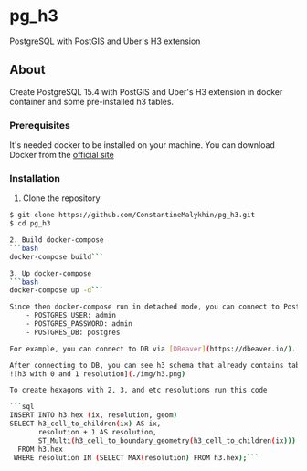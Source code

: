 # pg_h3
PostgreSQL with PostGIS and Uber's H3 extension

## About

Create PostgreSQL 15.4 with PostGIS and Uber's H3 extension in docker container and some pre-installed h3 tables.

### Prerequisites

It's needed docker to be installed on your machine. You can download Docker from the [official site](https://www.docker.com/products/docker-desktop/)

### Installation

1. Clone the repository

```bash
$ git clone https://github.com/ConstantineMalykhin/pg_h3.git
$ cd pg_h3

2. Build docker-compose
```bash
docker-compose build```

3. Up docker-compose
```bash
docker-compose up -d```

Since then docker-compose run in detached mode, you can connect to PostgreSQL with the credentials that were provided in docker-compose setup:
    - POSTGRES_USER: admin
    - POSTGRES_PASSWORD: admin
    - POSTGRES_DB: postgres

For example, you can connect to DB via [DBeaver](https://dbeaver.io/).

After connecting to DB, you can see h3 schema that already contains table 'hex' with hexagons of 0 and 1 resolution.
![h3 with 0 and 1 resolution](./img/h3.png)

To create hexagons with 2, 3, and etc resolutions run this code

```sql
INSERT INTO h3.hex (ix, resolution, geom)
SELECT h3_cell_to_children(ix) AS ix,
       resolution + 1 AS resolution,
       ST_Multi(h3_cell_to_boundary_geometry(h3_cell_to_children(ix))) AS geom
  FROM h3.hex 
 WHERE resolution IN (SELECT MAX(resolution) FROM h3.hex);```